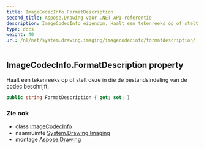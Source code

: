 ```yaml
---
title: ImageCodecInfo.FormatDescription
second_title: Aspose.Drawing voor .NET API-referentie
description: ImageCodecInfo eigendom. Haalt een tekenreeks op of stelt deze in die de bestandsindeling van de codec beschrijft.
type: docs
weight: 40
url: /nl/net/system.drawing.imaging/imagecodecinfo/formatdescription/
---
```

## ImageCodecInfo.FormatDescription property

Haalt een tekenreeks op of stelt deze in die de bestandsindeling van de codec beschrijft.

```csharp
public string FormatDescription { get; set; }
```

### Zie ook

* class [ImageCodecInfo](../)
* naamruimte [System.Drawing.Imaging](../../imagecodecinfo/)
* montage [Aspose.Drawing](../../../)


